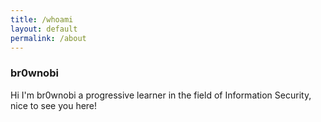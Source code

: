```yaml
---
title: /whoami
layout: default
permalink: /about
---
```


### br0wnobi

Hi I'm br0wnobi a progressive learner in the field of Information Security, nice to see you here!

